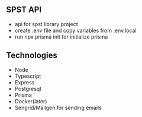 ## SPST API

- api for spst library project
- create .env file and copy variables from .env.local
- run npx prisma init for initialize prisma 

## Technologies

- Node
- Typescript
- Express
- Postgresql
- Prisma
- Docker(later)
- Sengrid/Mailgen for sending emails
